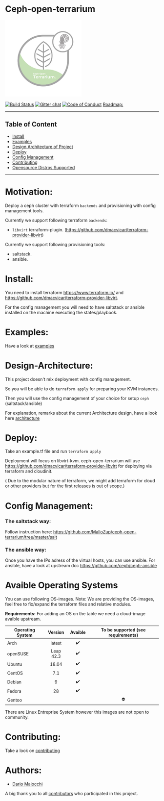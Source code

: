 # Ceph-open-terrarium
<img src=".doc/pictures/terrarium.jpg" width=250px height=250px>


[![Build Status](https://travis-ci.org/MalloZup/ceph-open-terrarium.svg?branch=master)](https://travis-ci.org/MalloZup/ceph-open-terrarium)
[![Gitter chat](https://badges.gitter.im/ceph-open-terrarium/Lobby.png)](https://gitter.im/ceph-open-terrarium/Lobby)
[![Code of Conduct][coc-badge]][coc]
[Roadmap:](https://github.com/MalloZup/ceph-open-terrarium/projects/1)
___

## Table of Content

- [Install](#install)
- [Examples](#examples)
- [Design Architecture of Project](#design-architecture)
- [Deploy](#deploy)
- [Config Management](#config_management)
- [Contributing](#contributing)
- [Opensource Distros Supported](#avaible_operating_systems)
___

# Motivation:

Deploy a ceph cluster with terraform `backends` and provisioning with config management tools.

Currently we support following terraform `backends`:
*  `libvirt` terraform-plugin. (https://github.com/dmacvicar/terraform-provider-libvirt)

Currently we support following provisioning tools:

* saltstack.
* ansible.

# Install:

You need to install terraform  https://www.terraform.io/ and https://github.com/dmacvicar/terraform-provider-libvirt.

For the config management you will need to have saltstack or ansible installed on the machine executing the states/playbook.

# Examples:

Have a look at [examples](https://github.com/MalloZup/ceph-open-terrarium/tree/master/examples)

# Design-Architecture:

This project doesn't mix deployment with config management.

So you will be able to do `terraform apply` for preparing your KVM instances.

Then you will use the config management of your choice for setup `ceph` (saltstack/ansible)

For explanation, remarks about the current Architecture design, have a look here [architecture](ARCHITECTURE.md)

# Deploy:

Take an example.tf file and run `terraform apply`

Deployment will focus on libvirt-kvm.
ceph-open-terrarium will use https://github.com/dmacvicar/terraform-provider-libvirt  for deploying via terraform and cloudinit.

( Due to the modular nature of terraform, we might add terraform for cloud or other providers but for the first releases is out of scope.)

# Config Management:

### The saltstack way:

Follow instruction here:
https://github.com/MalloZup/ceph-open-terrarium/tree/master/salt


### The ansible way:

Once you have the IPs adress of the virtual hosts, you can use ansible.
For ansible, have a look at upstream doc https://github.com/ceph/ceph-ansible

# Avaible Operating Systems

You can use following OS-images.
Note: We are providing the OS-images, feel free to fix/expand the terraform files and relative modules.

**Requirements:** For adding an OS on the table we need a cloud-image avaible upstream.


| Operating System             | Version    |  Avaible           | To be supported (see requirements) |
| ---------------------------- | :--------: | :----------------: | :---------------: |
| Arch                         | latest     | :heavy_check_mark: |                   |
| openSUSE                     | Leap 42.3  | :heavy_check_mark: |                   |
| Ubuntu                       | 18.04      | :heavy_check_mark: |                   |
| CentOS                       | 7.1        | :heavy_check_mark: |                   |
| Debian                       | 9          | :heavy_check_mark: |                   |
| Fedora                       | 28         | :heavy_check_mark: |                   |
| Gentoo                       |            |                    | :no_entry:        |

There are Linux Entreprise System however this images are not open to community.

# Contributing:

Take a look on [contributing](CONTRIBUTING.md)


# Authors:

- [Dario Maiocchi](https://github.com/MalloZup)

A big  thank you to all  [contributors](https://github.com/MalloZup/ceph-open-terrarium/graphs/contributors) who participated in this project.


[coc-badge]: https://img.shields.io/badge/code%20of-conduct-ff69b4.svg?style=for-the-badge

[coc]:https://github.com/MalloZup/ceph-open-terrarium/blob/master/CODE_OF_CONDUCT.md "Contributor Covenant Code of Conduct"
